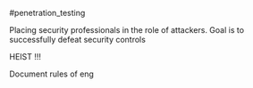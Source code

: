 #penetration_testing

Placing security professionals in the role of attackers. 
Goal is to successfully defeat security controls

HEIST !!!

Document rules of eng
